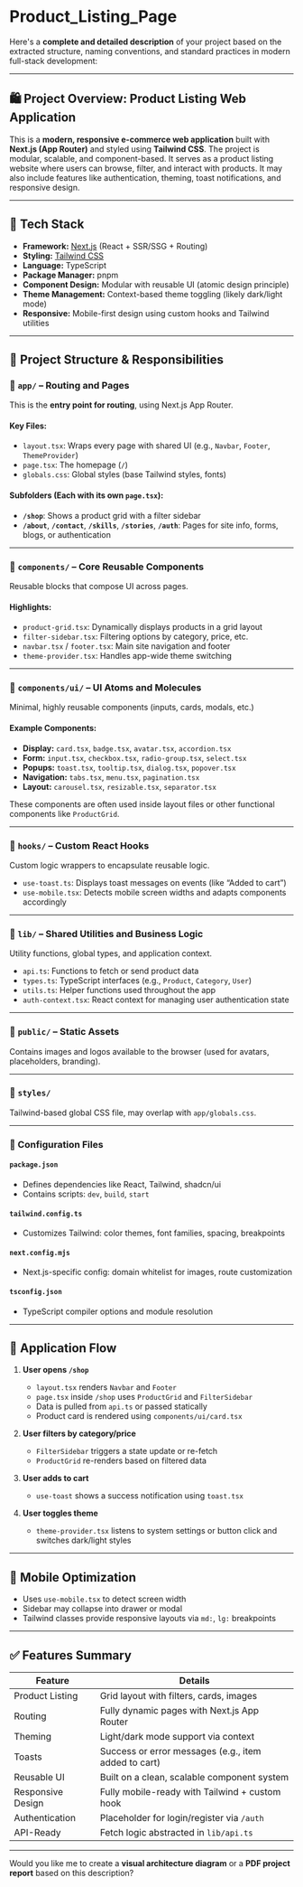 # Product_Listing_Page
Here's a **complete and detailed description** of your project based on the extracted structure, naming conventions, and standard practices in modern full-stack development:

---

## 🛍️ **Project Overview: Product Listing Web Application**

This is a **modern, responsive e-commerce web application** built with **Next.js (App Router)** and styled using **Tailwind CSS**. The project is modular, scalable, and component-based. It serves as a product listing website where users can browse, filter, and interact with products. It may also include features like authentication, theming, toast notifications, and responsive design.

---

## 🧱 **Tech Stack**

* **Framework:** [Next.js](https://nextjs.org/) (React + SSR/SSG + Routing)
* **Styling:** [Tailwind CSS](https://tailwindcss.com/)
* **Language:** TypeScript
* **Package Manager:** pnpm
* **Component Design:** Modular with reusable UI (atomic design principle)
* **Theme Management:** Context-based theme toggling (likely dark/light mode)
* **Responsive:** Mobile-first design using custom hooks and Tailwind utilities

---

## 📁 Project Structure & Responsibilities

### 📁 `app/` – **Routing and Pages**

This is the **entry point for routing**, using Next.js App Router.

#### Key Files:

* `layout.tsx`: Wraps every page with shared UI (e.g., `Navbar`, `Footer`, `ThemeProvider`)
* `page.tsx`: The homepage (`/`)
* `globals.css`: Global styles (base Tailwind styles, fonts)

#### Subfolders (Each with its own `page.tsx`):

* **`/shop`**: Shows a product grid with a filter sidebar
* **`/about`**, **`/contact`**, **`/skills`**, **`/stories`**, **`/auth`**: Pages for site info, forms, blogs, or authentication

---

### 📁 `components/` – **Core Reusable Components**

Reusable blocks that compose UI across pages.

#### Highlights:

* `product-grid.tsx`: Dynamically displays products in a grid layout
* `filter-sidebar.tsx`: Filtering options by category, price, etc.
* `navbar.tsx` / `footer.tsx`: Main site navigation and footer
* `theme-provider.tsx`: Handles app-wide theme switching

---

### 📁 `components/ui/` – **UI Atoms and Molecules**

Minimal, highly reusable components (inputs, cards, modals, etc.)

#### Example Components:

* **Display:** `card.tsx`, `badge.tsx`, `avatar.tsx`, `accordion.tsx`
* **Form:** `input.tsx`, `checkbox.tsx`, `radio-group.tsx`, `select.tsx`
* **Popups:** `toast.tsx`, `tooltip.tsx`, `dialog.tsx`, `popover.tsx`
* **Navigation:** `tabs.tsx`, `menu.tsx`, `pagination.tsx`
* **Layout:** `carousel.tsx`, `resizable.tsx`, `separator.tsx`

These components are often used inside layout files or other functional components like `ProductGrid`.

---

### 📁 `hooks/` – **Custom React Hooks**

Custom logic wrappers to encapsulate reusable logic.

* `use-toast.ts`: Displays toast messages on events (like “Added to cart”)
* `use-mobile.tsx`: Detects mobile screen widths and adapts components accordingly

---

### 📁 `lib/` – **Shared Utilities and Business Logic**

Utility functions, global types, and application context.

* `api.ts`: Functions to fetch or send product data
* `types.ts`: TypeScript interfaces (e.g., `Product`, `Category`, `User`)
* `utils.ts`: Helper functions used throughout the app
* `auth-context.tsx`: React context for managing user authentication state

---

### 📁 `public/` – **Static Assets**

Contains images and logos available to the browser (used for avatars, placeholders, branding).

---

### 📁 `styles/`

Tailwind-based global CSS file, may overlap with `app/globals.css`.

---

### 🔧 Configuration Files

#### `package.json`

* Defines dependencies like React, Tailwind, shadcn/ui
* Contains scripts: `dev`, `build`, `start`

#### `tailwind.config.ts`

* Customizes Tailwind: color themes, font families, spacing, breakpoints

#### `next.config.mjs`

* Next.js-specific config: domain whitelist for images, route customization

#### `tsconfig.json`

* TypeScript compiler options and module resolution

---

## 🔁 Application Flow

1. **User opens `/shop`**

   * `layout.tsx` renders `Navbar` and `Footer`
   * `page.tsx` inside `/shop` uses `ProductGrid` and `FilterSidebar`
   * Data is pulled from `api.ts` or passed statically
   * Product card is rendered using `components/ui/card.tsx`

2. **User filters by category/price**

   * `FilterSidebar` triggers a state update or re-fetch
   * `ProductGrid` re-renders based on filtered data

3. **User adds to cart**

   * `use-toast` shows a success notification using `toast.tsx`

4. **User toggles theme**

   * `theme-provider.tsx` listens to system settings or button click and switches dark/light styles

---

## 📱 Mobile Optimization

* Uses `use-mobile.tsx` to detect screen width
* Sidebar may collapse into drawer or modal
* Tailwind classes provide responsive layouts via `md:`, `lg:` breakpoints

---

## ✅ Features Summary

| Feature           | Details                                              |
| ----------------- | ---------------------------------------------------- |
| Product Listing   | Grid layout with filters, cards, images              |
| Routing           | Fully dynamic pages with Next.js App Router          |
| Theming           | Light/dark mode support via context                  |
| Toasts            | Success or error messages (e.g., item added to cart) |
| Reusable UI       | Built on a clean, scalable component system          |
| Responsive Design | Fully mobile-ready with Tailwind + custom hook       |
| Authentication    | Placeholder for login/register via `/auth`           |
| API-Ready         | Fetch logic abstracted in `lib/api.ts`               |

---

Would you like me to create a **visual architecture diagram** or a **PDF project report** based on this description?
